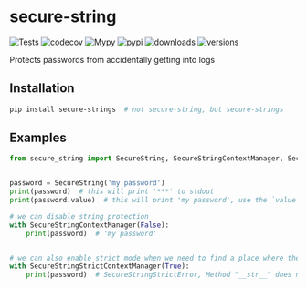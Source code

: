 # secure-string

![Tests](https://github.com/shmakovpn/secure-string/actions/workflows/python-package.yml/badge.svg)
[![codecov](https://codecov.io/github/shmakovpn/secure-string/graph/badge.svg?token=744XXMAKOZ)](https://codecov.io/github/shmakovpn/secure-string)
![Mypy](https://github.com/shmakovpn/secure-string/actions/workflows/mypy.yml/badge.svg)
[![pypi](https://img.shields.io/pypi/v/secure-strings.svg)](https://pypi.python.org/pypi/secure-strings)
[![downloads](https://static.pepy.tech/badge/secure-strings/month)](https://pepy.tech/project/secure-strings)
[![versions](https://img.shields.io/pypi/pyversions/secure-strings.svg)](https://github.com/shmakovpn/secure-string)

Protects passwords from accidentally getting into logs

## Installation

```bash
pip install secure-strings  # not secure-string, but secure-strings
```

## Examples

```py
from secure_string import SecureString, SecureStringContextManager, SecureStringStrictContextManager


password = SecureString('my password')
print(password)  # this will print '***' to stdout
print(password.value)  # this will print 'my password', use the `value` property to get real value

# we can disable string protection
with SecureStringContextManager(False):
    print(password)  # 'my password'


# we can also enable strict mode when we need to find a place where the password can be displayed
with SecureStringStrictContextManager(True):
    print(password)  # SecureStringStrictError, Method "__str__" does not allowed in strict mode context
```

